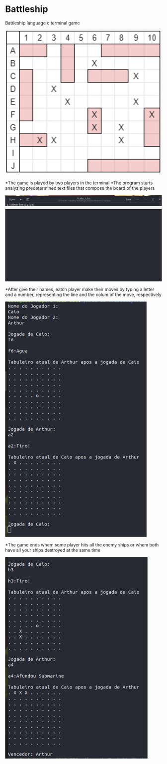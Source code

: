 # Battleship
Battleship language c terminal game

![](imagens/tabuleiro.png)

*The game is played by two players in the terminal
*The program starts analyzing predetermined text files that compose the board of the players

![](imagens/textBoard.png)

*After give their names, eatch player make their moves by typing a letter and a number, representing the line and the colum of the move, respectively

![](imagens/moves.png)

*The game ends whem some player hits all the enemy ships or whem both have all your ships destroyed at the same time

![](imagens/endGame.png)
